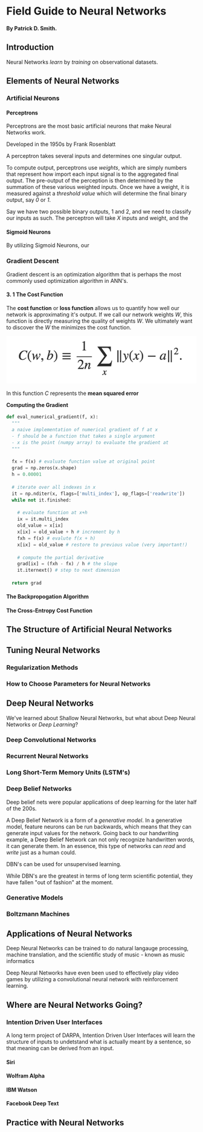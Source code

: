 # Field Guide to Neural Networks
#### By Patrick D. Smith.

## Introduction 

Neural Networks *learn* by *training* on observational datasets. 

## Elements of Neural Networks

### Artificial Neurons

#### Perceptrons 

Perceptrons are the most basic artificial neurons that make Neural Networks work. 

Developed in the 1950s by Frank Rosenblatt

A perceptron takes several inputs and determines one singular output. 

To compute output, perceptrons use *weights*, which are simply numbers that represent how import each input signal is to the aggregated final output. The pre-output of the perception is then determined by the summation of these various weighted inputs. Once we have a weight, it is measured against a *threshold value* which will determine the final binary output, say *0* or *1*. 

Say we have two possible binary outputs, 1 and 2, and we need to classify our inputs as such. The perceptron will take *X* inputs and weight, and the 

#### Sigmoid Neurons 

By utilizing Sigmoid Neurons, our 


### Gradient Descent

Gradient descent is an optimization algorithm that is perhaps the most commonly used optimization algorithm in ANN's. 

#### 3. 1 The Cost Function 

The **cost function** or **loss function** allows us to quantify how well our network is approximating it's output. If we call our network weights *W*, this function is directly measuring the quality of weights *W*. We ultimately want to discover the *W* the minimizes the cost function. 

![](./images/costfunction.png)


In this function *C* represents the **mean squared error**

**Computing the Gradient**

```python
def eval_numerical_gradient(f, x):
  """ 
  a naive implementation of numerical gradient of f at x 
  - f should be a function that takes a single argument
  - x is the point (numpy array) to evaluate the gradient at
  """ 

  fx = f(x) # evaluate function value at original point
  grad = np.zeros(x.shape)
  h = 0.00001

  # iterate over all indexes in x
  it = np.nditer(x, flags=['multi_index'], op_flags=['readwrite'])
  while not it.finished:

    # evaluate function at x+h
    ix = it.multi_index
    old_value = x[ix]
    x[ix] = old_value + h # increment by h
    fxh = f(x) # evalute f(x + h)
    x[ix] = old_value # restore to previous value (very important!)

    # compute the partial derivative
    grad[ix] = (fxh - fx) / h # the slope
    it.iternext() # step to next dimension

  return grad


```





#### The Backpropogation Algorithm

#### The Cross-Entropy Cost Function

## The Structure of Artificial Neural Networks


## Tuning Neural Networks

### Regularization Methods

### How to Choose Parameters for Neural Networks

## Deep Neural Networks

We've learned about Shallow Neural Networks, but what about Deep Neural Networks or *Deep Learning*? 

### Deep Convolutional Networks

### Recurrent Neural Networks

### Long Short-Term Memory Units (LSTM's)

### Deep Belief Networks

Deep belief nets were popular applications of deep learning for the later half of the 200s.

A Deep Belief Network is a form of a *generative model*. In a generative model, feature neurons can be run backwards, which means that they can generate input values for the network. Going back to our handwriting example, a Deep Belief Network can not only recognize handwritten words, it can generate them. In an essence, this type of networks can *read* and *write* just as a human could. 

DBN's can be used for unsupervised learning. 

While DBN's are the greatest in terms of long term scientific potential, they have fallen "out of fashion" at the moment. 

### Generative Models

### Boltzmann Machines

## Applications of Neural Networks

Deep Neural Networks can be trained to do natural langauge processing, machine translation, and the scientific study of music - known as music informatics

Deep Neural Networks have even been used to effectively play video games by utilizing a convolutional neural network with reinforcement learning. 

## Where are Neural Networks Going? 

### Intention Driven User Interfaces

A long term project of DARPA, Intention Driven User Interfaces will learn the structure of inputs to undetstand what is actually meant by a sentence, so that meaning can be derived from an input. 

#### Siri 

#### Wolfram Alpha

#### IBM Watson 

#### Facebook Deep Text

## Practice with Neural Networks
